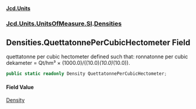 #### [Jcd.Units](index 'index')
### [Jcd.Units.UnitsOfMeasure.SI](Jcd.Units.UnitsOfMeasure.SI 'Jcd.Units.UnitsOfMeasure.SI').[Densities](Densities 'Jcd.Units.UnitsOfMeasure.SI.Densities')

## Densities.QuettatonnePerCubicHectometer Field

quettatonne per cubic hectometer defined such that: ronnatonne per cubic dekameter = Qt/hm³ ×
(1000.0)/((10.0)*(10.0)*(10.0)).

```csharp
public static readonly Density QuettatonnePerCubicHectometer;
```

#### Field Value
[Density](Density 'Jcd.Units.UnitTypes.Density')